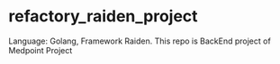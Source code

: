 # refactory_raiden_project
Language: Golang, Framework Raiden. This repo is BackEnd project of Medpoint Project
